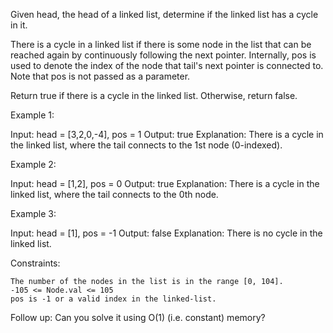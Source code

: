 Given head, the head of a linked list, determine if the linked list has a cycle in it.

There is a cycle in a linked list if there is some node in the list that can be reached again by continuously following the next pointer. Internally, pos is used to denote the index of the node that tail's next pointer is connected to. Note that pos is not passed as a parameter.

Return true if there is a cycle in the linked list. Otherwise, return false.

 

Example 1:

Input: head = [3,2,0,-4], pos = 1
Output: true
Explanation: There is a cycle in the linked list, where the tail connects to the 1st node (0-indexed).

Example 2:

Input: head = [1,2], pos = 0
Output: true
Explanation: There is a cycle in the linked list, where the tail connects to the 0th node.

Example 3:

Input: head = [1], pos = -1
Output: false
Explanation: There is no cycle in the linked list.

 

Constraints:

    The number of the nodes in the list is in the range [0, 104].
    -105 <= Node.val <= 105
    pos is -1 or a valid index in the linked-list.

 

Follow up: Can you solve it using O(1) (i.e. constant) memory?
